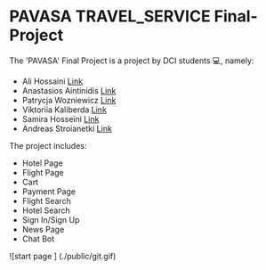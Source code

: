 # PAVASA TRAVEL_SERVICE Final-Project

The 'PAVASA' Final Project  is a project by DCI students :computer:, namely: 
- Ali Hossaini [Link](https://github.com/Hossaini1)
- Anastasios Aintinidis [Link](https://github.com/Taseos)
- Patrycja Wozniewicz [Link](https://github.com/Patison82)
- Viktoriia Kaliberda [Link](https://github.com/kaliberda97)
- Samira Hosseini [Link](https://github.com/samiraHs)
- Andreas Stroianetki [Link](https://github.com/Sandreass)

The project includes:
- Hotel Page 
- Flight Page 
- Cart
- Payment Page
- Flight Search
- Hotel Search
- Sign In/Sign Up
- News Page
- Chat Bot


![start page ] (./public/git.gif)